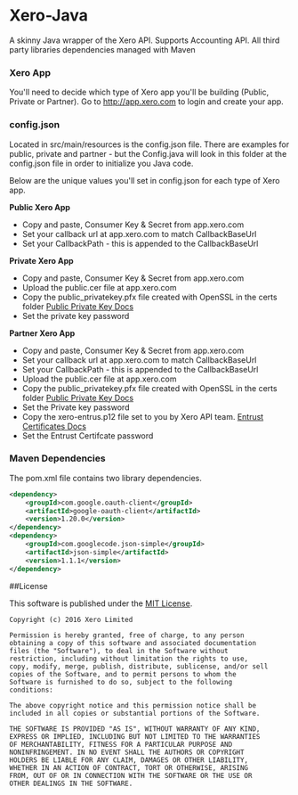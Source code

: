 # Xero-Java
A skinny Java wrapper of the Xero API. Supports Accounting API. All third party libraries dependencies managed with Maven

### Xero App
You'll need to decide which type of Xero app you'll be building (Public, Private or Partner). Go to http://app.xero.com to login and create your app.

### config.json 
Located in src/main/resources is the config.json file.  There are examples for public, private and partner - but the Config.java will look in this folder at the config.json file in order to initialize you Java code. 

Below are the unique values you'll set in config.json for each type of Xero app. 

**Public Xero App**

* Copy and paste, Consumer Key & Secret from app.xero.com
* Set your callback url at app.xero.com to match CallbackBaseUrl
* Set your CallbackPath - this is appended to the CallbackBaseUrl


**Private Xero App**

* Copy and paste, Consumer Key & Secret from app.xero.com
* Upload the public.cer file at app.xero.com
* Copy the public_privatekey.pfx file created with OpenSSL in the certs folder
[Public Private Key Docs](https://developer.xero.com/documentation/advanced-docs/public-private-keypair/)
* Set the private key password


**Partner Xero App**

* Copy and paste, Consumer Key & Secret from app.xero.com
* Set your callback url at app.xero.com to match CallbackBaseUrl
* Set your CallbackPath - this is appended to the CallbackBaseUrl
* Upload the public.cer file at app.xero.com
* Copy the public_privatekey.pfx file created with OpenSSL in the certs folder
[Public Private Key Docs](https://developer.xero.com/documentation/advanced-docs/public-private-keypair/)
* Set the Private key password
* Copy the xero-entrus.p12 file set to you by Xero API team.
[Entrust Certificates Docs](https://developer.xero.com/documentation/getting-started/partner-applications/#certificates)
* Set the Entrust Certifcate password

### Maven Dependencies 

The pom.xml file contains two library dependencies.

```xml
<dependency>
	<groupId>com.google.oauth-client</groupId>
	<artifactId>google-oauth-client</artifactId>
	<version>1.20.0</version>
</dependency>
<dependency>
	<groupId>com.googlecode.json-simple</groupId>
	<artifactId>json-simple</artifactId>
	<version>1.1.1</version>
</dependency>
```



##License

This software is published under the [MIT License](http://en.wikipedia.org/wiki/MIT_License).

	Copyright (c) 2016 Xero Limited

	Permission is hereby granted, free of charge, to any person
	obtaining a copy of this software and associated documentation
	files (the "Software"), to deal in the Software without
	restriction, including without limitation the rights to use,
	copy, modify, merge, publish, distribute, sublicense, and/or sell
	copies of the Software, and to permit persons to whom the
	Software is furnished to do so, subject to the following
	conditions:

	The above copyright notice and this permission notice shall be
	included in all copies or substantial portions of the Software.

	THE SOFTWARE IS PROVIDED "AS IS", WITHOUT WARRANTY OF ANY KIND,
	EXPRESS OR IMPLIED, INCLUDING BUT NOT LIMITED TO THE WARRANTIES
	OF MERCHANTABILITY, FITNESS FOR A PARTICULAR PURPOSE AND
	NONINFRINGEMENT. IN NO EVENT SHALL THE AUTHORS OR COPYRIGHT
	HOLDERS BE LIABLE FOR ANY CLAIM, DAMAGES OR OTHER LIABILITY,
	WHETHER IN AN ACTION OF CONTRACT, TORT OR OTHERWISE, ARISING
	FROM, OUT OF OR IN CONNECTION WITH THE SOFTWARE OR THE USE OR
	OTHER DEALINGS IN THE SOFTWARE.